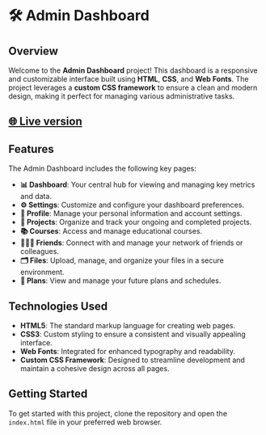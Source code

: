# 🛠️ Admin Dashboard

## Overview
Welcome to the **Admin Dashboard** project! This dashboard is a responsive and customizable interface built using **HTML**, **CSS**, and **Web Fonts**. The project leverages a **custom CSS framework** to ensure a clean and modern design, making it perfect for managing various administrative tasks.

## <a href="https://abiu-admin-dashboard.pages.dev/" target="_blank">🌐 Live version</a>


## Features
The Admin Dashboard includes the following key pages:

- **📊 Dashboard**: Your central hub for viewing and managing key metrics and data.
- **⚙️ Settings**: Customize and configure your dashboard preferences.
- **👤 Profile**: Manage your personal information and account settings.
- **📁 Projects**: Organize and track your ongoing and completed projects.
- **📚 Courses**: Access and manage educational courses.
- **🧑‍🤝‍🧑 Friends**: Connect with and manage your network of friends or colleagues.
- **🗂️ Files**: Upload, manage, and organize your files in a secure environment.
- **📅 Plans**: View and manage your future plans and schedules.

## Technologies Used
- **HTML5**: The standard markup language for creating web pages.
- **CSS3**: Custom styling to ensure a consistent and visually appealing interface.
- **Web Fonts**: Integrated for enhanced typography and readability.
- **Custom CSS Framework**: Designed to streamline development and maintain a cohesive design across all pages.

## Getting Started
To get started with this project, clone the repository and open the `index.html` file in your preferred web browser.


